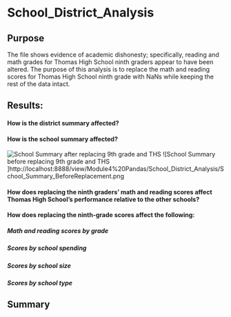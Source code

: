 # School_District_Analysis

## Purpose
The file shows evidence of academic dishonesty; specifically, reading and math grades for Thomas High School ninth graders appear to have been altered. The purpose of this analysis is to replace the math and reading scores for Thomas High School ninth grade with NaNs while keeping the rest of the data intact. 


## Results:

#### How is the district summary affected?
#### How is the school summary affected?
![School Summary after replacing 9th grade and THS ](http://localhost:8888/view/Module4%20Pandas/School_District_Analysis/School_Summary_AfterReplacement.png)
![School Summary before replacing 9th grade and THS ]http://localhost:8888/view/Module4%20Pandas/School_District_Analysis/School_Summary_BeforeReplacement.png

#### How does replacing the ninth graders’ math and reading scores affect Thomas High School’s performance relative to the other schools?
#### How does replacing the ninth-grade scores affect the following:
##### Math and reading scores by grade
##### Scores by school spending
##### Scores by school size
##### Scores by school type


## Summary
